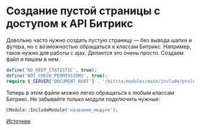 # Создание пустой страницы с доступом к API Битрикс

Довольно часто нужно создать пустую страницу — без вывода шапки и футера, но с возможностью обращаться к классам Битрикс. Например, такое нужно для работы с ajax. Делается это очень просто. Создаем файл и пишем в нем.

```php
define('NO_KEEP_STATISTIC', true);
define('NOT_CHECK_PERMISSIONS', true);
require $_SERVER['DOCUMENT_ROOT'] . '/bitrix/modules/main/include/prolog_before.php';
```

Теперь в этом файле можно легко обращаться к любым классам Битрикс. Не забывайте только модули подключить нужные:

```php
CModule::IncludeModule('название_модуля');
```

[Источник](http://olegorestov.ru/this/create_an_empty_page_with_access_to_the_api_bitrix/)